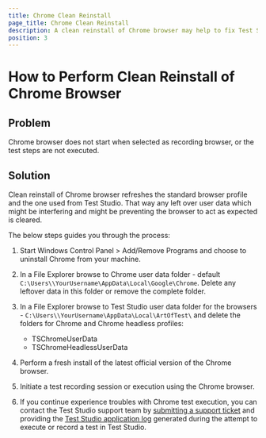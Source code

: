 ```yaml
---
title: Chrome Clean Reinstall
page_title: Chrome Clean Reinstall
description: A clean reinstall of Chrome browser may help to fix Test Studio Chrome Extension not loading or steps not executing issues. A clean reinstall of Chrome ensures the browser's user data is removed.
position: 3
---
```

# How to Perform Clean Reinstall of Chrome Browser

## Problem

Chrome browser does not start when selected as recording browser, or the test steps are not executed.

## Solution

Clean reinstall of Chrome browser refreshes the standard browser profile and the one used from Test Studio. That way any left over user data which might be interfering and might be preventing the browser to act as expected is cleared. 

The below steps guides you through the process:

1. Start Windows Control Panel > Add/Remove Programs and choose to uninstall Chrome from your machine.

2. In a File Explorer browse to Chrome user data folder - default `C:\Users\\YourUsername\AppData\Local\Google\Chrome`. Delete any leftover data in this folder or remove the complete folder.

3. In a File Explorer browse to Test Studio user data folder for the browsers - `C:\Users\\YourUsername\AppData\Local\ArtOfTest\` and delete the folders for Chrome and Chrome headless profiles: 
    - TSChromeUserData
    - TSChromeHeadlessUserData

4. Perform a fresh install of the latest official version of the Chrome browser.

5. Initiate a test recording session or execution using the Chrome browser.

6. If you continue experience troubles with Chrome test execution, you can contact the Test Studio support team by [submitting a support ticket](/knowledge-base/best-practices-kb/submit-support-ticket) and providing the [Test Studio application log](/knowledge-base/best-practices-kb/generate-application-log#operate-with-logging-in-standalone-version) generated during the attempt to execute or record a test in Test Studio.
